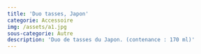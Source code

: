 ```yaml
---
title: 'Duo tasses, Japon'
categorie: Accessoire
img: /assets/a1.jpg
sous-categorie: Autre
description: 'Duo de tasses du Japon. (contenance : 170 ml)'
---
```


